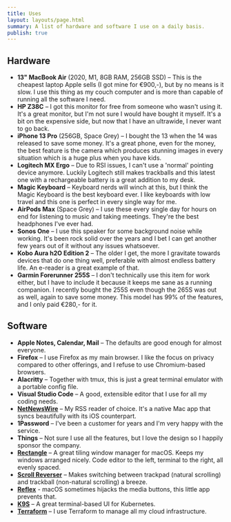```yaml
---
title: Uses
layout: layouts/page.html
summary: A list of hardware and software I use on a daily basis.
publish: true
---
```


## Hardware

- **13" MacBook Air** (2020, M1, 8GB RAM, 256GB SSD) – This is the cheapest laptop Apple sells (I got mine for €900,-), but by no means is it slow. I use this thing as my couch computer and is more than capable of running all the software I need.
- **HP Z38C** – I got this monitor for free from someone who wasn't using it. It's a great monitor, but I'm not sure I would have bought it myself. It's a bit on the expensive side, but now that I have an ultrawide, I never want to go back.
- **iPhone 13 Pro** (256GB, Space Grey) – I bought the 13 when the 14 was released to save some money. It's a great phone, even for the money, the best feature is the camera which produces stunning images in every situation which is a huge plus when you have kids.
- **Logitech MX Ergo** – Due to RSI issues, I can't use a 'normal' pointing device anymore. Luckily Logitech still makes trackballs and this latest one with a rechargeable battery is a great addition to my desk.
- **Magic Keyboard** – Keyboard nerds will winch at this, but I think the Magic Keyboard is the best keyboard ever. I like keyboards with low travel and this one is perfect in every single way for me.
- **AirPods Max** (Space Grey) – I use these every single day for hours on end for listening to music and taking meetings. They're the best headphones I've ever had.
- **Sonos One** – I use this speaker for some background noise while working. It's been rock solid over the years and I bet I can get another few years out of it without any issues whatsoever.
- **Kobo Aura h2O Edition 2** – The older I get, the more I gravitate towards devices that do one thing well, preferable with almost endless battery life. An e-reader is a great example of that. 
- **Garmin Forerunner 255S** – I don't technically use this item for work either, but I have to include it because it keeps me sane as a running companion. I recently bought the 255S even though the 265S was out as well, again to save some money. This model has 99% of the features, and I only paid €280,- for it.

## Software

- **Apple Notes, Calendar, Mail** – The defaults are good enough for almost everyone.
- **Firefox** – I use Firefox as my main browser. I like the focus on privacy compared to other offerings, and I refuse to use Chromium-based browsers. 
- **Alacritty** – Together with tmux, this is just a great terminal emulator with a portable config file.
- **Visual Studio Code** – A good, extensible editor that I use for all my coding needs.
- **[NetNewsWire](https://netnewswire.com/)** – My RSS reader of choice. It's a native Mac app that syncs beautifully with its iOS counterpart.
- **1Password** – I've been a customer for years and I'm very happy with the service.
- **Things** – Not sure I use all the features, but I love the design so I happily sponsor the company.
- **[Rectangle](https://rectangleapp.com)** – A great tiling window manager for macOS. Keeps my windows arranged nicely. Code editor to the left, terminal to the right, all evenly spaced.
- **[Scroll Reverser](https://pilotmoon.com/scrollreverser/)** – Makes switching between trackpad (natural scrolling) and trackball (non-natural scrolling) a breeze.
- **[Reflex](https://stuntsoftware.com/reflex/)** - macOS sometimes hijacks the media buttons, this little app prevents that.
- **[K9S](https://k9scli.io/)** – A great terminal-based UI for Kubernetes.
- **[Terraform](https://www.terraform.io/)** – I use Terraform to manage all my cloud infrastructure.